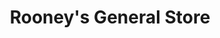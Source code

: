 ---
title: "Rooney's General Store"
url: /castleblayney/rooneys-general-store/
shop: Lebensmittel
---